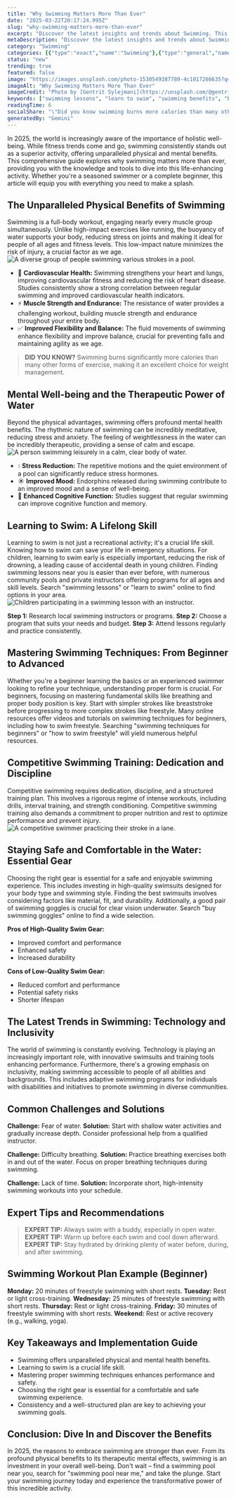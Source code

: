 ```yaml
---
title: "Why Swimming Matters More Than Ever"
date: "2025-03-22T20:17:24.995Z"
slug: "why-swimming-matters-more-than-ever"
excerpt: "Discover the latest insights and trends about Swimming. This comprehensive guide covers everything you need to know about Swimming in 2025."
metaDescription: "Discover the latest insights and trends about Swimming. This comprehensive guide covers everything you need to know about Swimming in 2025."
category: "Swimming"
categories: [{"type":"exact","name":"Swimming"},{"type":"general","name":"Sports"},{"type":"medium","name":"Aquatic Sports"},{"type":"specific","name":"Competitive Swimming"},{"type":"niche","name":"Freestyle Technique"}]
status: "new"
trending: true
featured: false
image: "https://images.unsplash.com/photo-1530549387789-4c1017266635?q=85&w=1200&fit=max&fm=webp&auto=compress"
imageAlt: "Why Swimming Matters More Than Ever"
imageCredit: "Photo by [Gentrit Sylejmani](https://unsplash.com/@gentritbsylejmani) on Unsplash"
keywords: ["swimming lessons", "learn to swim", "swimming benefits", "best swimsuits", "swimming pool near me", "how to swim freestyle", "swimming techniques for beginners", "competitive swimming training", "buy swimming goggles", "swimming workout plan"]
readingTime: 6
socialShare: "\"Did you know swimming burns more calories than many other exercises AND significantly reduces stress?  It's time to make a splash for your health!\""
generatedBy: "Gemini"
---
```




In 2025, the world is increasingly aware of the importance of holistic well-being.  While fitness trends come and go, swimming consistently stands out as a superior activity, offering unparalleled physical and mental benefits.  This comprehensive guide explores why swimming matters more than ever, providing you with the knowledge and tools to dive into this life-enhancing activity.  Whether you're a seasoned swimmer or a complete beginner, this article will equip you with everything you need to make a splash.

## The Unparalleled Physical Benefits of Swimming

Swimming is a full-body workout, engaging nearly every muscle group simultaneously. Unlike high-impact exercises like running, the buoyancy of water supports your body, reducing stress on joints and making it ideal for people of all ages and fitness levels.  This low-impact nature minimizes the risk of injury, a crucial factor as we age. ![A diverse group of people swimming various strokes in a pool.](https://images.unsplash.com/photo-1438029071396-1e831a7fa6d8?q=85&w=1200&fit=max&fm=webp&auto=compress)

* 🔑 **Cardiovascular Health:** Swimming strengthens your heart and lungs, improving cardiovascular fitness and reducing the risk of heart disease.  Studies consistently show a strong correlation between regular swimming and improved cardiovascular health indicators.
* ⚡ **Muscle Strength and Endurance:** The resistance of water provides a challenging workout, building muscle strength and endurance throughout your entire body.
* ✅ **Improved Flexibility and Balance:** The fluid movements of swimming enhance flexibility and improve balance, crucial for preventing falls and maintaining agility as we age.

> **DID YOU KNOW?**  Swimming burns significantly more calories than many other forms of exercise, making it an excellent choice for weight management.

## Mental Well-being and the Therapeutic Power of Water

Beyond the physical advantages, swimming offers profound mental health benefits.  The rhythmic nature of swimming can be incredibly meditative, reducing stress and anxiety.  The feeling of weightlessness in the water can be incredibly therapeutic, providing a sense of calm and escape. ![A person swimming leisurely in a calm, clear body of water.](https://images.unsplash.com/photo-1530549387789-4c1017266635?q=85&w=1200&fit=max&fm=webp&auto=compress)

*  💧 **Stress Reduction:** The repetitive motions and the quiet environment of a pool can significantly reduce stress hormones.
*  ☀️ **Improved Mood:**  Endorphins released during swimming contribute to an improved mood and a sense of well-being.
*  🧠 **Enhanced Cognitive Function:** Studies suggest that regular swimming can improve cognitive function and memory.

## Learning to Swim: A Lifelong Skill

Learning to swim is not just a recreational activity; it's a crucial life skill.  Knowing how to swim can save your life in emergency situations.  For children, learning to swim early is especially important,  reducing the risk of drowning, a leading cause of accidental death in young children.  Finding swimming lessons near you is easier than ever before, with numerous community pools and private instructors offering programs for all ages and skill levels. Search "swimming lessons" or "learn to swim" online to find options in your area.  ![Children participating in a swimming lesson with an instructor.](https://images.unsplash.com/photo-1600965962102-9d260a71890d?q=85&w=1200&fit=max&fm=webp&auto=compress)

**Step 1:** Research local swimming instructors or programs.
**Step 2:** Choose a program that suits your needs and budget.
**Step 3:** Attend lessons regularly and practice consistently.

## Mastering Swimming Techniques: From Beginner to Advanced

Whether you're a beginner learning the basics or an experienced swimmer looking to refine your technique, understanding proper form is crucial.  For beginners, focusing on mastering fundamental skills like breathing and proper body position is key.  Start with simpler strokes like breaststroke before progressing to more complex strokes like freestyle.  Many online resources offer videos and tutorials on swimming techniques for beginners, including how to swim freestyle.  Searching "swimming techniques for beginners" or "how to swim freestyle" will yield numerous helpful resources.

##  Competitive Swimming Training: Dedication and Discipline

Competitive swimming requires dedication, discipline, and a structured training plan. This involves a rigorous regime of intense workouts, including drills, interval training, and strength conditioning.  Competitive swimming training also demands a commitment to proper nutrition and rest to optimize performance and prevent injury.  ![A competitive swimmer practicing their stroke in a lane.](https://images.unsplash.com/photo-1560090995-01632a28895b?q=85&w=1200&fit=max&fm=webp&auto=compress)

## Staying Safe and Comfortable in the Water: Essential Gear

Choosing the right gear is essential for a safe and enjoyable swimming experience.  This includes investing in high-quality swimsuits designed for your body type and swimming style.  Finding the best swimsuits involves considering factors like material, fit, and durability.  Additionally, a good pair of swimming goggles is crucial for clear vision underwater. Search "buy swimming goggles" online to find a wide selection.

**Pros of High-Quality Swim Gear:**

* Improved comfort and performance
* Enhanced safety
* Increased durability

**Cons of Low-Quality Swim Gear:**

* Reduced comfort and performance
* Potential safety risks
* Shorter lifespan

##  The Latest Trends in Swimming: Technology and Inclusivity

The world of swimming is constantly evolving. Technology is playing an increasingly important role, with innovative swimsuits and training tools enhancing performance.  Furthermore, there's a growing emphasis on inclusivity, making swimming accessible to people of all abilities and backgrounds.  This includes adaptive swimming programs for individuals with disabilities and initiatives to promote swimming in diverse communities.

## Common Challenges and Solutions

**Challenge:** Fear of water.
**Solution:** Start with shallow water activities and gradually increase depth. Consider professional help from a qualified instructor.

**Challenge:** Difficulty breathing.
**Solution:** Practice breathing exercises both in and out of the water. Focus on proper breathing techniques during swimming.

**Challenge:** Lack of time.
**Solution:** Incorporate short, high-intensity swimming workouts into your schedule.

## Expert Tips and Recommendations

> **EXPERT TIP:**  Always swim with a buddy, especially in open water.
> **EXPERT TIP:**  Warm up before each swim and cool down afterward.
> **EXPERT TIP:**  Stay hydrated by drinking plenty of water before, during, and after swimming.

## Swimming Workout Plan Example (Beginner)

**Monday:** 20 minutes of freestyle swimming with short rests.
**Tuesday:** Rest or light cross-training.
**Wednesday:** 25 minutes of freestyle swimming with short rests.
**Thursday:** Rest or light cross-training.
**Friday:** 30 minutes of freestyle swimming with short rests.
**Weekend:** Rest or active recovery (e.g., walking, yoga).

## Key Takeaways and Implementation Guide

* Swimming offers unparalleled physical and mental health benefits.
* Learning to swim is a crucial life skill.
* Mastering proper swimming techniques enhances performance and safety.
* Choosing the right gear is essential for a comfortable and safe swimming experience.
* Consistency and a well-structured plan are key to achieving your swimming goals.

## Conclusion: Dive In and Discover the Benefits

In 2025, the reasons to embrace swimming are stronger than ever.  From its profound physical benefits to its therapeutic mental effects, swimming is an investment in your overall well-being.  Don't wait – find a swimming pool near you, search for "swimming pool near me," and take the plunge.  Start your swimming journey today and experience the transformative power of this incredible activity.

